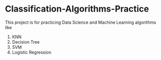 # Classification-Algorithms-Practice
This project is for practicing Data Science and Machine Learning algorithms like 
1.  KNN
2.  Decision Tree
3.  SVM
4.  Logistic Regression
